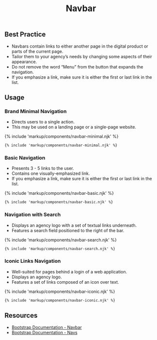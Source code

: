 ﻿---
title: Navbar
summary: Navbars allow users to move around digital products.
tags: components
layout: page-guide
eleventyNavigation:
  key: Navbar
  parent: Components
  order: 200
  excerpt: Navbars allow users to move around digital products.
  img: /img/illustrations/illus-navbar.svg
---

## Best Practice

- Navbars contain links to either another page in the digital product or parts of the current page.
- Tailor them to your agency’s needs by changing some aspects of their appearance.
- Do not remove the word “Menu” from the button that expands the navigation.
- If you emphasize a link, make sure it is either the first or last link in the list.

## Usage

### Brand Minimal Navigation

- Directs users to a single action.
- This may be used on a landing page or a single-page website.

{% include 'markup/components/navbar-minimal.njk' %}

``` html
{% include 'markup/components/navbar-minimal.njk' %}
```

### Basic Navigation

- Presents 3 - 5 links to the user.
- Contains one visually-emphasized link.
- If you emphasize a link, make sure it is either the first or last link in the list.

{% include 'markup/components/navbar-basic.njk' %}

``` html
{% include 'markup/components/navbar-basic.njk' %}
```

### Navigation with Search

- Displays an agency logo with a set of textual links underneath.
- Features a search field positioned to the right of the bar.

{% include 'markup/components/navbar-search.njk' %}
``` html
{% include 'markup/components/navbar-search.njk' %}
```

### Iconic Links Navigation

* Well-suited for pages behind a login of a web application.
* Displays an agency logo.
* Features a set of links composed of an icon over text.

{% include 'markup/components/navbar-iconic.njk' %}
``` html
{% include 'markup/components/navbar-iconic.njk' %}
```

## Resources
* <a href="https://getbootstrap.com/docs/5.1/components/navbar/" target="_blank">Bootstrap Documentation - Navbar</a> 
* <a href="https://getbootstrap.com/docs/5.1/components/navs-tabs/" target="_blank">Bootstrap Documentation - Navs</a> 
